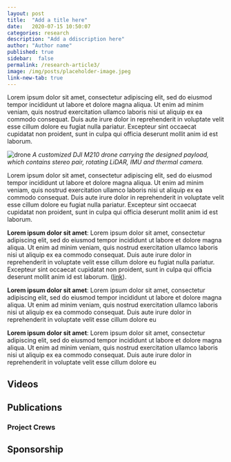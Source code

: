 ```yaml
---
layout: post
title:  "Add a title here"
date:   2020-07-15 10:50:07
categories: research
description: "Add a ddiscription here"
author: "Author name"
published: true
sidebar:  false
permalink: /research-article3/
image: /img/posts/placeholder-image.jpeg
link-new-tab: true
---
```


Lorem ipsum dolor sit amet, consectetur adipiscing elit, sed do eiusmod tempor
incididunt ut labore et dolore magna aliqua. Ut enim ad minim veniam, quis
nostrud exercitation ullamco laboris nisi ut aliquip ex ea commodo consequat.
Duis aute irure dolor in reprehenderit in voluptate velit esse cillum dolore eu
fugiat nulla pariatur. Excepteur sint occaecat cupidatat non proident, sunt in
culpa qui officia deserunt mollit anim id est laborum.

![drone](/img/posts/2020-01-31-shimizu/drone.png)
*A customized DJI M210 drone carrying the designed payload, which contains stereo pair, rotating LiDAR, IMU and thermal camera.*
<!-- <img src="/img/posts/2020-01-31-shimizu/drone.png" alt="drone" class="center" width="500"/> -->

Lorem ipsum dolor sit amet, consectetur adipiscing elit, sed do eiusmod tempor
incididunt ut labore et dolore magna aliqua. Ut enim ad minim veniam, quis
nostrud exercitation ullamco laboris nisi ut aliquip ex ea commodo consequat.
Duis aute irure dolor in reprehenderit in voluptate velit esse cillum dolore eu
fugiat nulla pariatur. Excepteur sint occaecat cupidatat non proident, sunt in
culpa qui officia deserunt mollit anim id est laborum.

**Lorem ipsum dolor sit amet**: Lorem ipsum dolor sit amet, consectetur adipiscing elit, sed do eiusmod tempor
incididunt ut labore et dolore magna aliqua. Ut enim ad minim veniam, quis
nostrud exercitation ullamco laboris nisi ut aliquip ex ea commodo consequat.
Duis aute irure dolor in reprehenderit in voluptate velit esse cillum dolore eu
fugiat nulla pariatur. Excepteur sint occaecat cupidatat non proident, sunt in
culpa qui officia deserunt mollit anim id est laborum. ([link](https://perceptron.ri.cmu.edu/project/shimizu/ct_bridge_new/merged/merged.html)).

**Lorem ipsum dolor sit amet**: Lorem ipsum dolor sit amet, consectetur adipiscing elit, sed do eiusmod tempor
incididunt ut labore et dolore magna aliqua. Ut enim ad minim veniam, quis
nostrud exercitation ullamco laboris nisi ut aliquip ex ea commodo consequat.
Duis aute irure dolor in reprehenderit in voluptate velit esse cillum dolore eu

**Lorem ipsum dolor sit amet**: Lorem ipsum dolor sit amet, consectetur adipiscing elit, sed do eiusmod tempor
incididunt ut labore et dolore magna aliqua. Ut enim ad minim veniam, quis
nostrud exercitation ullamco laboris nisi ut aliquip ex ea commodo consequat.
Duis aute irure dolor in reprehenderit in voluptate velit esse cillum dolore eu

 ## Videos
<!-- {% youtube dJaaF8POB64 %}
{% youtube GUcKZ2PLPRQ %}
{% youtube 7vx0hXDLCWY %}
{% youtube XpGvhL5QHtQ %} -->

## Publications

<!-- Zhen, W., Hu, Y., Liu, J. and Scherer, S.. **A joint optimization approach of lidar-camera fusion for accurate dense 3-d reconstructions**. IEEE Robotics and Automation Letters, 4(4), pp.3585-3592. [[PDF]](https://ieeexplore.ieee.org/stamp/stamp.jsp?tp=&arnumber=8760386) [[Video]](https://www.youtube.com/watch?v=dJaaF8POB64)

Zhen, W., Hu, Y., Yu, H. and Scherer, S.. **LiDAR Enhanced Structure-from-Motion**. To appear in 2020 International Conference on Robotics and Automation (ICRA). IEEE. [[PDF]](https://arxiv.org/pdf/1911.03369.pdf) [[Video]](https://www.youtube.com/watch?v=GUcKZ2PLPRQ)

Yu, H., Zhen, W., Yang, W. and Scherer, S.. **Line-based Camera Pose Estimation in Point Cloud of Structured Environments**. arXiv preprint arXiv:1912.05013. [[PDF]](https://arxiv.org/pdf/1912.05013.pdf) [[Video]](https://youtu.be/7vx0hXDLCWY)

Hu, Y., Zhen, W. and Scherer, S.. **Deep-Learning Assisted High-Resolution Binocular Stereo Depth Reconstruction**. To appear in 2020 International Conference on Robotics and Automation (ICRA). IEEE. [[PDF]](https://arxiv.org/pdf/1912.05012.pdf) [[Video]](https://www.youtube.com/watch?v=XpGvhL5QHtQ) -->

### Project Crews
<!-- [Weikun Zhen](http://theairlab.org/team/weikun/), 
[Yaoyu Hu](http://theairlab.org/team/yaoyuh/), 
[Huai Yu](http://theairlab.org/team/huai/), 
Jingfeng Liu, 
Jumbin Yuan -->

 ## Sponsorship
<!-- [<img width="200" src="https://www.shimz.co.jp/en/shared/images/shoulder_logo_en.svg">](https://www.shimz.co.jp/en/company/about/sit/) -->